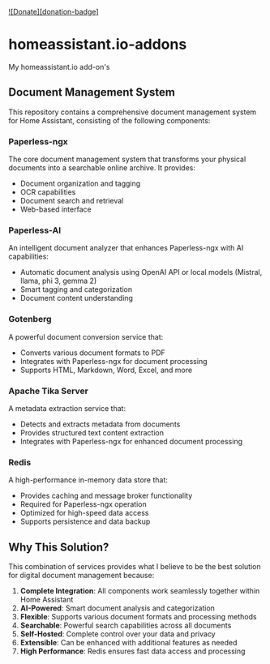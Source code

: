 [![Donate][donation-badge]](https://ko-fi.com/patrickstigler)
# homeassistant.io-addons
My homeassistant.io add-on's

## Document Management System

This repository contains a comprehensive document management system for Home Assistant, consisting of the following components:

### Paperless-ngx
The core document management system that transforms your physical documents into a searchable online archive. It provides:
- Document organization and tagging
- OCR capabilities
- Document search and retrieval
- Web-based interface

### Paperless-AI
An intelligent document analyzer that enhances Paperless-ngx with AI capabilities:
- Automatic document analysis using OpenAI API or local models (Mistral, llama, phi 3, gemma 2)
- Smart tagging and categorization
- Document content understanding

### Gotenberg
A powerful document conversion service that:
- Converts various document formats to PDF
- Integrates with Paperless-ngx for document processing
- Supports HTML, Markdown, Word, Excel, and more

### Apache Tika Server
A metadata extraction service that:
- Detects and extracts metadata from documents
- Provides structured text content extraction
- Integrates with Paperless-ngx for enhanced document processing

### Redis
A high-performance in-memory data store that:
- Provides caching and message broker functionality
- Required for Paperless-ngx operation
- Optimized for high-speed data access
- Supports persistence and data backup

## Why This Solution?

This combination of services provides what I believe to be the best solution for digital document management because:

1. **Complete Integration**: All components work seamlessly together within Home Assistant
2. **AI-Powered**: Smart document analysis and categorization
3. **Flexible**: Supports various document formats and processing methods
4. **Searchable**: Powerful search capabilities across all documents
5. **Self-Hosted**: Complete control over your data and privacy
6. **Extensible**: Can be enhanced with additional features as needed
7. **High Performance**: Redis ensures fast data access and processing